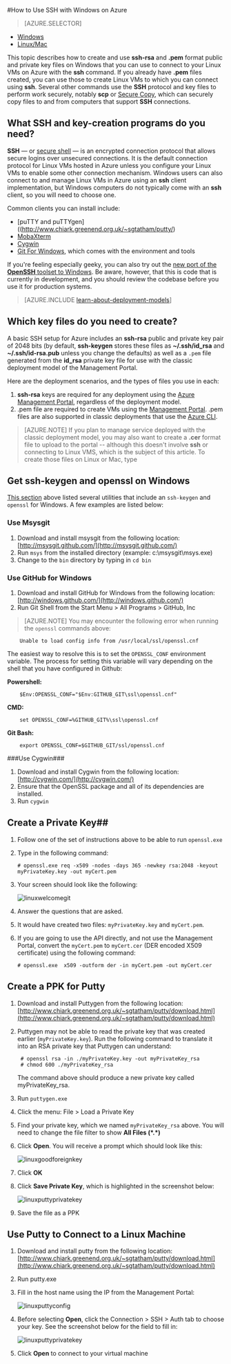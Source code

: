 <properties 
	pageTitle="Use SSH on Windows to connect to Linux virtual machines | Windows Azure" 
description="Learn how to generate and use SSH keys on a Windows computer to connect to a Linux virtual machine on Azure." 
	services="virtual-machines" 
	documentationCenter="" 
	authors="squillace" 
	manager="timlt" 
	editor=""
	tags="azure-service-management,azure-resource-manager" />

<tags
	ms.service="virtual-machines"
	ms.date="01/04/2016"
	wacn.date=""/>

#How to Use SSH with Windows on Azure

> [AZURE.SELECTOR]
- [Windows](/documentation/articles/virtual-machines-windows-use-ssh-key)
- [Linux/Mac](/documentation/articles/virtual-machines-linux-use-ssh-key)

This topic describes how to create and use **ssh-rsa** and **.pem** format public and private key files on Windows that you can use to connect to your Linux VMs on Azure with the **ssh** command. If you already have **.pem** files created, you can use those to create Linux VMs to which you can connect using **ssh**. Several other commands use the **SSH** protocol and key files to perform work securely, notably **scp** or [Secure Copy](https://en.wikipedia.org/wiki/Secure_copy), which can securely copy files to and from computers that support **SSH** connections. 


## What SSH and key-creation programs do you need?

**SSH** &#8212; or [secure shell](https://en.wikipedia.org/wiki/Secure_Shell) &#8212; is an encrypted connection protocol that allows secure logins over unsecured connections. It is the default connection protocol for Linux VMs hosted in Azure unless you configure your Linux VMs to enable some other connection mechanism. Windows users can also connect to and manage Linux VMs in Azure using an **ssh** client implementation, but Windows computers do not typically come with an **ssh** client, so you will need to choose one. 

Common clients you can install include:

- [puTTY and puTTYgen]((http://www.chiark.greenend.org.uk/~sgtatham/putty/)
- [MobaXterm](http://mobaxterm.mobatek.net/)
- [Cygwin](https://cygwin.com/)
- [Git For Windows](https://git-for-windows.github.io/), which comes with the environment and tools

If you're feeling especially geeky, you can also try out the [new port of the **OpenSSH** toolset to Windows](http://blogs.msdn.com/b/powershell/archive/2015/10/19/openssh-for-windows-update.aspx). Be aware, however, that this is code that is currently in development, and you should review the codebase before you use it for production systems.

> [AZURE.INCLUDE [learn-about-deployment-models](../includes/learn-about-deployment-models-both-include.md)]

## Which key files do you need to create?

A basic SSH setup for Azure includes an **ssh-rsa** public and private key pair of 2048 bits (by default, **ssh-keygen** stores these files as **~/.ssh/id_rsa** and **~/.ssh/id-rsa.pub** unless you change the defaults) as well as a `.pem` file generated from the **id_rsa** private key file for use with the classic deployment model of the Management Portal. 

Here are the deployment scenarios, and the types of files you use in each:

1. **ssh-rsa** keys are required for any deployment using the [Azure Management Portal](https://manage.windowsazure.cn), regardless of the deployment model.
2. .pem file are required to create VMs using the [Management Portal](https://manage.windowsazure.cn). .pem files are also supported in classic deployments that use the [Azure CLI](/documentation/articles/xplat-cli-install).

> [AZURE.NOTE] If you plan to manage service deployed with the classic deployment model, you may also want to create a **.cer** format file to upload to the portal -- although this doesn't involve **ssh** or connecting to Linux VMS, which is the subject of this article. To create those files on Linux or Mac, type  

## Get ssh-keygen and openssl on Windows ##

[This section](#What-SSH-and-key-creation-programs-do-you-need) above listed several utilities that include an `ssh-keygen` and `openssl` for Windows. A few examples are listed below:

### Use Msysgit ###

1.	Download and install msysgit from the following location: [http://msysgit.github.com/](http://msysgit.github.com/)
2.	Run `msys` from the installed directory (example: c:\msysgit\msys.exe)
3.	Change to the `bin` directory by typing in `cd bin`


### Use GitHub for Windows ###

1.	Download and install GitHub for Windows from the following location: [http://windows.github.com/](http://windows.github.com/)
2.	Run Git Shell from the Start Menu > All Programs > GitHub, Inc

> [AZURE.NOTE] You may encounter the following error when running the `openssl` commands above:

        Unable to load config info from /usr/local/ssl/openssl.cnf

The easiest way to resolve this is to set the `OPENSSL_CONF` environment variable. The process for setting this variable will vary depending on the shell that you have configured in Github:

**Powershell:**

        $Env:OPENSSL_CONF="$Env:GITHUB_GIT\ssl\openssl.cnf"

**CMD:**

        set OPENSSL_CONF=%GITHUB_GIT%\ssl\openssl.cnf

**Git Bash:**

        export OPENSSL_CONF=$GITHUB_GIT/ssl/openssl.cnf
	

###Use Cygwin###

1.	Download and install Cygwin from the following location: [http://cygwin.com/](http://cygwin.com/)
2.	Ensure that the OpenSSL package and all of its dependencies are installed.
3.	Run `cygwin`

## Create a Private Key##

1.	Follow one of the set of instructions above to be able to run `openssl.exe`
2.	Type in the following command:

		# openssl.exe req -x509 -nodes -days 365 -newkey rsa:2048 -keyout myPrivateKey.key -out myCert.pem

3.	Your screen should look like the following:

	![linuxwelcomegit](./media/virtual-machines-linux-use-ssh-key/linuxwelcomegit.png)

4.	Answer the questions that are asked.
5.	It would have created two files: `myPrivateKey.key` and `myCert.pem`.
6.	If you are going to use the API directly, and not use the Management Portal, convert the `myCert.pem` to `myCert.cer` (DER encoded X509 certificate) using the following command:

		# openssl.exe  x509 -outform der -in myCert.pem -out myCert.cer

## Create a PPK for Putty ##

1. Download and install Puttygen from the following location: [http://www.chiark.greenend.org.uk/~sgtatham/putty/download.html](http://www.chiark.greenend.org.uk/~sgtatham/putty/download.html)

2. Puttygen may not be able to read the private key that was created earlier (`myPrivateKey.key`). Run the following command to translate it into an RSA private key that Puttygen can understand:

		# openssl rsa -in ./myPrivateKey.key -out myPrivateKey_rsa
		# chmod 600 ./myPrivateKey_rsa

	The command above should produce a new private key called myPrivateKey_rsa.

3. Run `puttygen.exe`

4. Click the menu: File > Load a Private Key

5. Find your private key, which we named `myPrivateKey_rsa` above. You will need to change the file filter to show **All Files (\*.\*)**

6. Click **Open**. You will receive a prompt which should look like this:

	![linuxgoodforeignkey](./media/virtual-machines-linux-use-ssh-key/linuxgoodforeignkey.png)

7. Click **OK**

8. Click **Save Private Key**, which is highlighted in the screenshot below:

	![linuxputtyprivatekey](./media/virtual-machines-linux-use-ssh-key/linuxputtygenprivatekey.png)

9. Save the file as a PPK


## Use Putty to Connect to a Linux Machine ##

1.	Download and install putty from the following location: [http://www.chiark.greenend.org.uk/~sgtatham/putty/download.html](http://www.chiark.greenend.org.uk/~sgtatham/putty/download.html)
2.	Run putty.exe
3.	Fill in the host name using the IP from the Management Portal:

	![linuxputtyconfig](./media/virtual-machines-linux-use-ssh-key/linuxputtyconfig.png)

4.	Before selecting **Open**, click the Connection > SSH > Auth tab to choose your key. See the screenshot below for the field to fill in:

	![linuxputtyprivatekey](./media/virtual-machines-linux-use-ssh-key/linuxputtyprivatekey.png)

5.	Click **Open** to connect to your virtual machine
 
